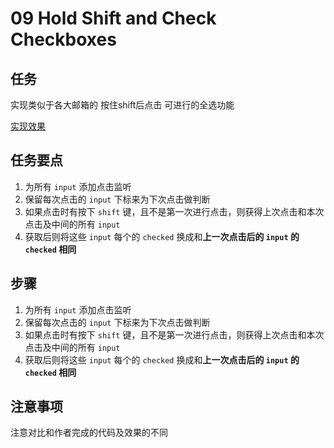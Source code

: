 # 09 Hold Shift and Check Checkboxes

## 任务

实现类似于各大邮箱的 按住shift后点击 可进行的全选功能

[实现效果](https://miaolegemie.github.io/Javascript30/10%20-%20Hold%20Shift%20and%20Check%20Checkboxes/)

## 任务要点

1. 为所有 `input` 添加点击监听
2. 保留每次点击的 `input` 下标来为下次点击做判断
3. 如果点击时有按下 `shift` 键，且不是第一次进行点击，则获得上次点击和本次点击及中间的所有 `input`
4. 获取后则将这些 `input` 每个的 `checked` 换成和**上一次点击后的 `input` 的 `checked` 相同**

## 步骤
1. 为所有 `input` 添加点击监听
2. 保留每次点击的 `input` 下标来为下次点击做判断
3. 如果点击时有按下 `shift` 键，且不是第一次进行点击，则获得上次点击和本次点击及中间的所有 `input`
4. 获取后则将这些 `input` 每个的 `checked` 换成和**上一次点击后的 `input` 的 `checked` 相同**

## 注意事项

注意对比和作者完成的代码及效果的不同
